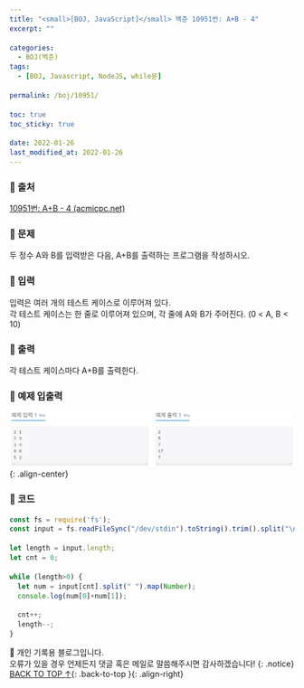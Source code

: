 ```yaml
---
title: "<small>[BOJ, JavaScript]</small> 백준 10951번: A+B - 4"
excerpt: ""

categories:
  - BOJ(백준)
tags:
  - [BOJ, Javascript, NodeJS, while문]

permalink: /boj/10951/

toc: true
toc_sticky: true
 
date: 2022-01-26
last_modified_at: 2022-01-26
---
```


### 📌 출처

  [10951번: A+B - 4 (acmicpc.net)](https://www.acmicpc.net/problem/10951)

### 📌 문제

  두 정수 A와 B를 입력받은 다음, A+B를 출력하는 프로그램을 작성하시오.

### 📌 입력 

  입력은 여러 개의 테스트 케이스로 이루어져 있다.  
  각 테스트 케이스는 한 줄로 이루어져 있으며, 각 줄에 A와 B가 주어진다. (0 < A, B < 10)

### 📌 출력

  각 테스트 케이스마다 A+B를 출력한다.

### 📌 예제 입출력

  <img src="/assets/images/posts_img/boj/10951.png">{: .align-center}

### 📌 코드

  ```jsx
  const fs = require('fs');
  const input = fs.readFileSync("/dev/stdin").toString().trim().split("\n");

  let length = input.length;
  let cnt = 0;

  while (length>0) {
    let num = input[cnt].split(" ").map(Number);
    console.log(num[0]+num[1]);
    
    cnt++;
    length--;
  }
  ```

📓 개인 기록용 블로그입니다.  
오류가 있을 경우 언제든지 댓글 혹은 메일로 말씀해주시면 감사하겠습니다!
{: .notice}
[BACK TO TOP ↑](#){: .back-to-top }{: .align-right}